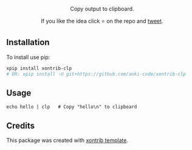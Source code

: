 <p align="center">
Copy output to clipboard.
</p>

<p align="center">  
If you like the idea click ⭐ on the repo and <a href="https://twitter.com/intent/tweet?text=Nice%20xontrib%20for%20the%20xonsh%20shell!&url=https://github.com/anki-code/xontrib-jump-to-dir" target="_blank">tweet</a>.
</p>

## Installation

To install use pip:

```bash
xpip install xontrib-clp
# OR: xpip install -U git+https://github.com/anki-code/xontrib-clp
```

## Usage

```xsh
echo hello | clp   # Copy "hello\n" to clipboard
```

## Credits

This package was created with [xontrib template](https://github.com/xonsh/xontrib-template).
